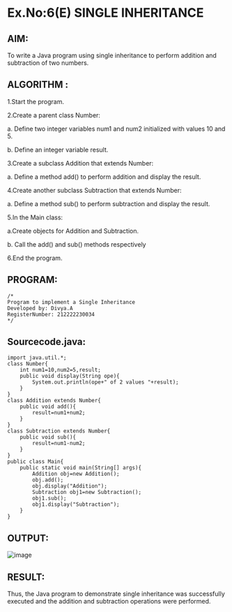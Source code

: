# Ex.No:6(E)  SINGLE INHERITANCE

## AIM:
To write a Java program using single inheritance to perform addition and subtraction of two numbers.

## ALGORITHM :

1.Start the program.
  
2.Create a parent class Number:
   
a.	Define two integer variables num1 and num2 initialized with values 10 and 5.

b. Define an integer variable result.

3.Create a subclass Addition that extends Number:
   
a.	Define a method add() to perform addition and display the result.

4.Create another subclass Subtraction that extends Number:

a.	Define a method sub() to perform subtraction and display the result.

5.In the Main class:
   
a.Create objects for Addition and Subtraction.

b.	Call the add() and sub() methods respectively

6.End the program.


## PROGRAM:
 ```
/*
Program to implement a Single Inheritance
Developed by: Divya.A
RegisterNumber: 212222230034 
*/
```

## Sourcecode.java:

```
import java.util.*;
class Number{
    int num1=10,num2=5,result;
    public void display(String ope){
        System.out.println(ope+" of 2 values "+result);
    }
}
class Addition extends Number{
    public void add(){
        result=num1+num2;
    }
}
class Subtraction extends Number{
    public void sub(){
        result=num1-num2;
    }
}
public class Main{
    public static void main(String[] args){
        Addition obj=new Addition();
        obj.add();
        obj.display("Addition");
        Subtraction obj1=new Subtraction();
        obj1.sub();
        obj1.display("Subtraction");
    }
}
```





## OUTPUT:

![image](https://github.com/user-attachments/assets/536d3254-968a-44b6-b7a4-6c4992a0b7cd)


## RESULT:
Thus, the Java program to demonstrate single inheritance was successfully executed and the addition and subtraction operations were performed.
